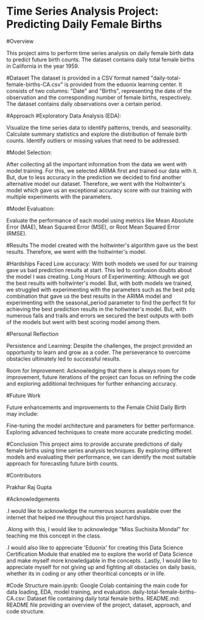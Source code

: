 # Time Series Analysis Project: Predicting Daily Female Births

#Overview

This project aims to perform time series analysis on daily female birth data to predict future birth counts. The dataset contains daily total female births in California in the year 1959.

#Dataset
The dataset is provided in a CSV format named "daily-total-female-births-CA.csv" is provided from the eduonix learning center.
It consists of two columns: "Date" and "Births", representing the date of the observation and the corresponding number of female births, respectively.
The dataset contains daily observations over a certain period.

#Approach
#Exploratory Data Analysis (EDA):

Visualize the time series data to identify patterns, trends, and seasonality.
Calculate summary statistics and explore the distribution of female birth counts.
Identify outliers or missing values that need to be addressed.

#Model Selection:

After collecting all the important information from the data we went with model training. 
For  this, we selected ARIMA first and trained our data with it. But, due to less accuracy in the prediction we decided to find another alternative model our dataset. Therefore, we went with the Holtwinter's model which gave us an exceptional accuracy score with our training with multiple experiments with the parameters.

#Model Evaluation:

Evaluate the performance of each model using metrics like Mean Absolute Error (MAE), Mean Squared Error (MSE), or Root Mean Squared Error (RMSE).

#Results
The model created with the holtwinter's algorithm gave us the best results. Therefore, we went with the holtwinter's model. 

#Hardships Faced
Low accuracy: With both models we used for our training gave us bad prediction results at start. This led to confusion doubts about the model I was creating.
Long Hours of Experimenting: Although we got the best results with holtwinter's model. But, with both models we trained, we struggled with experimenting with the parameters such as the best pdq combination that gave us the best results in the ARIMA model and experimenting with the seasonal_period parameter to find the perfect fit for achieving the best prediction results in the holtwinter's model. But, with numerous fails and trails and errors we secured the best outputs with both of the models but went with best scoring model among them. 

#Personal Reflection

Persistence and Learning: Despite the challenges, the project provided an opportunity to learn and grow as a coder. The perseverance to overcome obstacles ultimately led to successful results.

Room for Improvement: Acknowledging that there is always room for improvement, future iterations of the project can focus on refining the code and exploring additional techniques for further enhancing accuracy.

#Future Work

Future enhancements and improvements to the Female Child Daily Birth may include:

Fine-tuning the model architecture and parameters for better performance. Exploring advanced techniques to create more accurate predicting model. 

#Conclusion
This project aims to provide accurate predictions of daily female births using time series analysis techniques. By exploring different models and evaluating their performance, we can identify the most suitable approach for forecasting future birth counts.

#Contributors

Prakhar Raj Gupta

#Acknowledgements

.I would like to acknowledge the numerous sources available over the internet that helped me throughout this project hardships.

.Along with this, I would like to acknowledge "Miss Suchisita Mondal" for teaching me this concept in the class.

.I would also like to appreciate 'Eduonix' for creating this Data Science Certification Module that enabled me to explore the world of Data Science and make myself more knowledgable in the concepts. .Lastly, I would like to appreciate myself for not giving up and fighting all obstacles on daily basis, whether its in coding or any other theoritical concepts or in life.

#Code Structure
main.ipynb: Google Colab containing the main code for data loading, EDA, model training, and evaluation.
daily-total-female-births-CA.csv: Dataset file containing daily total female births.
README.md: README file providing an overview of the project, dataset, approach, and code structure.



